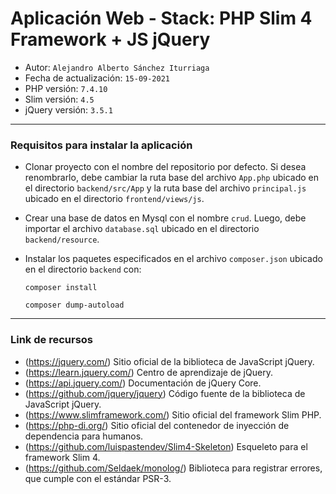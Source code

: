 # Aplicación Web - Stack: PHP Slim 4 Framework + JS jQuery
- Autor: `Alejandro Alberto Sánchez Iturriaga`
- Fecha de actualización: `15-09-2021`
- PHP versión: `7.4.10`
- Slim versión: `4.5`
- jQuery versión: `3.5.1`

___
### Requisitos para instalar la aplicación
- Clonar proyecto con el nombre del repositorio por defecto. Si desea renombrarlo, debe cambiar la ruta base del archivo `App.php` ubicado en el directorio `backend/src/App` y la ruta base del archivo `principal.js` ubicado en el directorio `frontend/views/js`.
- Crear una base de datos en Mysql con el nombre `crud`. Luego, debe importar el archivo `database.sql` ubicado en el directorio `backend/resource`.
- Instalar los paquetes especificados en el archivo `composer.json` ubicado en el directorio `backend` con:

	```text
	composer install
	```
	```text
	composer dump-autoload
	```

___
### Link de recursos
- (https://jquery.com/)  Sitio oficial de la biblioteca de JavaScript jQuery.
- (https://learn.jquery.com/)  Centro de aprendizaje de jQuery.
- (https://api.jquery.com/)  Documentación de jQuery Core.
- (https://github.com/jquery/jquery)  Código fuente de la biblioteca de JavaScript jQuery.
- (https://www.slimframework.com/)  Sitio oficial del framework Slim PHP.
- (https://php-di.org/)  Sitio oficial del contenedor de inyección de dependencia para humanos.
- (https://github.com/luispastendev/Slim4-Skeleton)  Esqueleto para el framework Slim 4.
- (https://github.com/Seldaek/monolog/)  Biblioteca para registrar errores, que cumple con el estándar PSR-3.